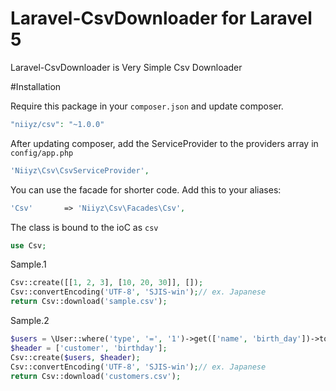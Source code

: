 # Laravel-CsvDownloader for Laravel 5

Laravel-CsvDownloader is Very Simple Csv Downloader

#Installation

Require this package in your `composer.json` and update composer.

```php
"niiyz/csv": "~1.0.0"
```

After updating composer, add the ServiceProvider to the providers array in `config/app.php`

```php
'Niiyz\Csv\CsvServiceProvider',
```

You can use the facade for shorter code. Add this to your aliases:

```php
'Csv'       => 'Niiyz\Csv\Facades\Csv',
```

The class is bound to the ioC as `csv`

```php
use Csv;
```

Sample.1
```php
Csv::create([[1, 2, 3], [10, 20, 30]], []);
Csv::convertEncoding('UTF-8', 'SJIS-win');// ex. Japanese
return Csv::download('sample.csv');
```

Sample.2
```php
$users = \User::where('type', '=', '1')->get(['name', 'birth_day'])->toArray();// from DB
$header = ['customer', 'birthday'];
Csv::create($users, $header);
Csv::convertEncoding('UTF-8', 'SJIS-win');// ex. Japanese
return Csv::download('customers.csv');
```
